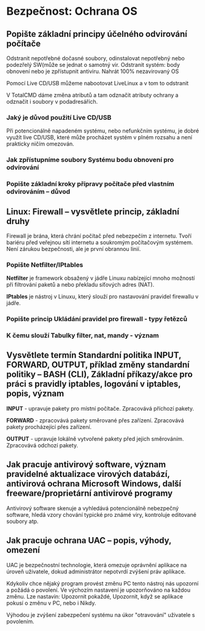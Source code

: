 # Bezpečnost: Ochrana OS

## Popište základní principy účelného odvirování počítače

Odstranit nepotřebné dočasné soubory, odinstalovat nepotřebný nebo podezřelý SW(může se jednat o samotný vir. Odstranit systém: body obnovení nebo je zpřístupnit antiviru. Nahrát 100% nezavirovaný OS

Pomocí Live CD/USB můžeme nabootovat LiveLinux a v tom to odstranit

V TotalCMD dáme změna atributů a tam odznačit atributy ochrany a odznačit i soubory v podadresářích.

### Jaký je důvod použití Live CD/USB   

Při potencionálně napadeném systému, nebo nefunkčním systému, je dobré využít live CD/USB, které může procházet systém v plném rozsahu a není prakticky ničím omezován. 

### Jak zpřístupníme soubory Systému bodu obnovení pro odvirování

### Popište základní kroky přípravy počítače před vlastním odvirováním – důvod

## Linux: Firewall – vysvětlete princip, základní druhy

Firewall je brána, která chrání počítač před nebezpečím z internetu. Tvoří bariéru před veřejnou sítí internetu a soukromým počítačovým systémem. Není zárukou bezpečnosti, ale je první obrannou linií.

### Popište Netfilter/IPtables

**Netfilter** je framework obsažený v jádře Linuxu nabízející mnoho možností při filtrování paketů a nebo překladu síťových adres (NAT).

**IPtables** je nástroj v Linuxu, který slouží pro nastavování pravidel firewallu v jádře.

### Popište princip Ukládání pravidel pro firewall - typy řetězců     

### K čemu slouží Tabulky filter, nat, mandy - význam 

## Vysvětlete termín Standardní politika INPUT, FORWARD, OUTPUT, příklad změny standardní politiky – BASH (CLI), Základní příkazy/akce pro práci s pravidly iptables, logování v iptables, popis, význam

**INPUT** - upravuje pakety pro místní počítače. Zpracovává příchozí pakety.

**FORWARD** - zpracovává pakety směrované přes zařízení. Zpracovává pakety procházející přes zařízení.

**OUTPUT** - upravuje lokálně vytvořené pakety před jejich směrováním. Zpracovává odchozí pakety.

## Jak pracuje antivirový software, význam pravidelné aktualizace virových databází, antivirová ochrana Microsoft Windows, další freeware/proprietární antivirové programy

Antivirový software skenuje a vyhledává potencionálně nebezpečný software, hledá vzory chování typické pro známé viry, kontroluje editované soubory atp. 

## Jak pracuje ochrana UAC – popis, výhody, omezení 

UAC je bezpečnostní technologie, která omezuje oprávnění aplikace na úroveň uživatele, dokud administrátor nepotvrdí zvýšení práv aplikace.

Kdykoliv chce nějaký program provést změnu PC tento nástroj nás upozorní a požádá o povolení. Ve výchozím nastavení je upozorňováno na každou změnu. Lze nastavin: Upozornit pokaždé, Upozornit, když se aplikace pokusí o změnu v PC, nebo i Nikdy.

Výhodou je zvýšení zabezpečení systému na úkor "otravování" uživatele s povolením.
